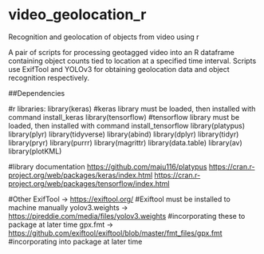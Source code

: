 # video_geolocation_r
 Recognition and geolocation of objects from video using r

A pair of scripts for processing geotagged video into an R dataframe containing object counts tied to location at a specified time interval. 
Scripts use ExifTool and YOLOv3 for obtaining geolocation data and object recognition respectively. 

##Dependencies

#r libraries:
library(keras)
#keras library must be loaded, then installed with command install_keras
library(tensorflow)
#tensorflow library must be loaded, then installed with command install_tensorflow
library(platypus)
library(plyr)
library(tidyverse)
library(abind)
library(dplyr)
library(tidyr)
library(pryr)
library(purrr)
library(magrittr)
library(data.table)
library(av)
library(plotKML)

#library documentation
https://github.com/maju116/platypus
https://cran.r-project.org/web/packages/keras/index.html
https://cran.r-project.org/web/packages/tensorflow/index.html

#Other
ExifTool -> https://exiftool.org/
#Exiftool must be installed to machine manually
yolov3.weights -> https://pjreddie.com/media/files/yolov3.weights
#incorporating these to package at later time
gpx.fmt -> https://github.com/exiftool/exiftool/blob/master/fmt_files/gpx.fmt
#incorporating into package at later time

